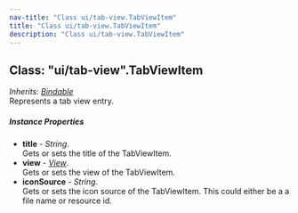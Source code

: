 ```yaml
---
nav-title: "Class ui/tab-view.TabViewItem"
title: "Class ui/tab-view.TabViewItem"
description: "Class ui/tab-view.TabViewItem"
---
```

## Class: "ui/tab-view".TabViewItem  
_Inherits:_ [_Bindable_](../../ui/core/bindable/Bindable.md)  
Represents a tab view entry.

##### Instance Properties
 - **title** - _String_.    
  Gets or sets the title of the TabViewItem.
 - **view** - [_View_](../../ui/core/view/View.md).    
  Gets or sets the view of the TabViewItem.
 - **iconSource** - _String_.    
  Gets or sets the icon source of the TabViewItem. This could either be a a file name or resource id.